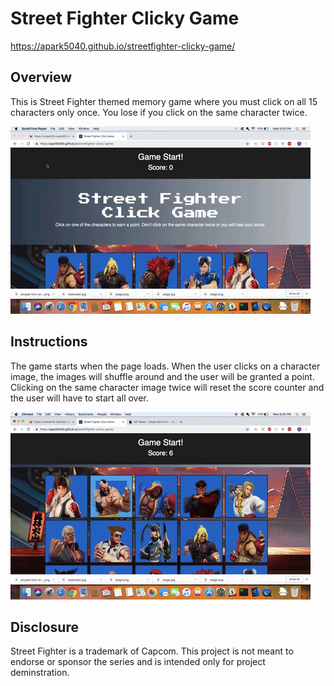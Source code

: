 # Street Fighter Clicky Game

https://apark5040.github.io/streetfighter-clicky-game/

## Overview

This is Street Fighter themed memory game where you must click on all 15 characters only once. You lose if you click on the same character twice. 

![sf-01](gifs/SF01.gif)



## Instructions

The game starts when the page loads. When the user clicks on a character image, the images will shuffle around and the user will be granted a point. Clicking on the same character image twice will reset the score counter and the user will have to start all over. 

![sf-02](/gifs/SF02.gif)



## Disclosure

Street Fighter is a trademark of Capcom. This project is not meant to endorse or sponsor the series and is intended only for project deminstration. 
